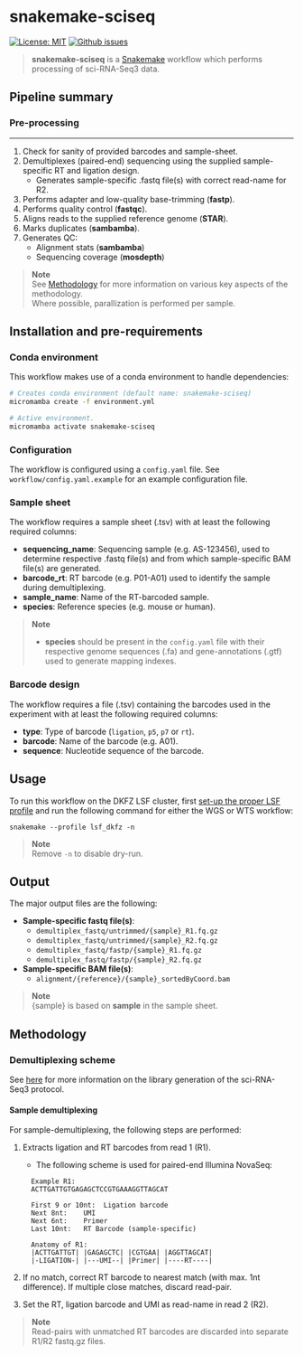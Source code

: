 # snakemake-sciseq

[![License: MIT](https://img.shields.io/badge/License-MIT-yellow.svg)](https://opensource.org/licenses/MIT) [![Github issues](https://img.shields.io/github/issues/odomlab2/snakemake-sciseq)](https://img.shields.io/github/issues/odomlab2/snakemake-sciseq)

> **snakemake-sciseq** is a [Snakemake](https://snakemake.readthedocs.io/en/stable/) workflow which performs processing of sci-RNA-Seq3 data.

## Pipeline summary

### **Pre-processing**

---

1. Check for sanity of provided barcodes and sample-sheet.
2. Demultiplexes (paired-end) sequencing using the supplied sample-specific RT and ligation design.
    - Generates sample-specific .fastq file(s) with correct read-name for R2.
3. Performs adapter and low-quality base-trimming (**fastp**).
4. Performs quality control (**fastqc**).
5. Aligns reads to the supplied reference genome (**STAR**).
6. Marks duplicates (**sambamba**).
7. Generates QC:
   - Alignment stats (**sambamba**)
   - Sequencing coverage (**mosdepth**)

> **Note**  
> See [Methodology](#methodology) for more information on various key aspects of the methodology.  
> Where possible, parallization is performed per sample.

## Installation and pre-requirements

### Conda environment

This workflow makes use of a conda environment to handle dependencies:

```bash
# Creates conda environment (default name: snakemake-sciseq)
micromamba create -f environment.yml

# Active environment.
micromamba activate snakemake-sciseq
```

### Configuration

The workflow is configured using a `config.yaml` file. See `workflow/config.yaml.example` for an example configuration file.

### Sample sheet

The workflow requires a sample sheet (.tsv) with at least the following required columns:

- **sequencing_name**: Sequencing sample (e.g. AS-123456), used to determine respective .fastq file(s) and from which sample-specific BAM file(s) are generated.
- **barcode_rt**: RT barcode (e.g. P01-A01) used to identify the sample during demultiplexing.
- **sample_name**: Name of the RT-barcoded sample.
- **species**: Reference species (e.g. mouse or human).

> **Note**  
>
> - **species** should be present in the `config.yaml` file with their respective genome sequences (.fa) and gene-annotations (.gtf) used to generate mapping indexes.

### Barcode design

The workflow requires a file (.tsv) containing the barcodes used in the experiment with at least the following required columns:

- **type**: Type of barcode (`ligation`, `p5`, `p7` or `rt`).
- **barcode**: Name of the barcode (e.g. A01).
- **sequence**: Nucleotide sequence of the barcode.

## Usage

To run this workflow on the DKFZ LSF cluster, first [set-up the proper LSF profile](https://github.com/Snakemake-Profiles/lsf) and run the following command for either the WGS or WTS workflow:

`snakemake --profile lsf_dkfz -n`

> **Note**  
> Remove `-n` to disable dry-run.

## Output

The major output files are the following:

- **Sample-specific fastq file(s)**:
  - `demultiplex_fastq/untrimmed/{sample}_R1.fq.gz`
  - `demultiplex_fastq/untrimmed/{sample}_R2.fq.gz`
  - `demultiplex_fastq/fastp/{sample}_R1.fq.gz`
  - `demultiplex_fastq/fastp/{sample}_R2.fq.gz`
- **Sample-specific BAM file(s)**:
  - `alignment/{reference}/{sample}_sortedByCoord.bam`

> **Note**  
> {sample} is based on **sample** in the sample sheet.

## Methodology

### Demultiplexing scheme

See [here](https://teichlab.github.io/scg_lib_structs/methods_html/sci-RNA-seq3.html) for more information on the library generation of the sci-RNA-Seq3 protocol.

#### **Sample demultiplexing**

For sample-demultiplexing, the following steps are performed:

1. Extracts ligation and RT barcodes from read 1 (R1).
    - The following scheme is used for paired-end Illumina NovaSeq:

    ```text
      Example R1:  
      ACTTGATTGTGAGAGCTCCGTGAAAGGTTAGCAT
      
      First 9 or 10nt:  Ligation barcode
      Next 8nt:    UMI
      Next 6nt:    Primer
      Last 10nt:   RT Barcode (sample-specific)

      Anatomy of R1:
      |ACTTGATTGT| |GAGAGCTC| |CGTGAA| |AGGTTAGCAT|
      |-LIGATION-| |---UMI--| |Primer| |----RT----|

      ```

2. If no match, correct RT barcode to nearest match (with max. 1nt difference). If multiple close matches, discard read-pair.
3. Set the RT, ligation barcode and UMI as read-name in read 2 (R2).

> **Note**  
> Read-pairs with unmatched RT barcodes are discarded into separate R1/R2 fastq.gz files.
